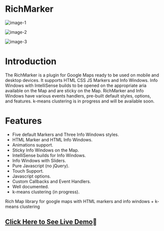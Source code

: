 # RichMarker

![image-1](https://user-images.githubusercontent.com/31973579/153803043-432b47d9-deea-4142-897a-039904e0ff6d.jpg)

![image-2](https://user-images.githubusercontent.com/31973579/153803073-4d1f2730-cbaa-4d24-a72f-567180890087.jpg)

![image-3](https://user-images.githubusercontent.com/31973579/153803080-d0b311bf-23c5-416a-9cd5-461affe8396c.jpg)

# Introduction
The RichMarker is a plugin for Google Maps ready to be used on mobile and desktop devices. It supports HTML CSS JS Markers and Info Windows. Info Windows with IntelliSense builds to be opened on the appropriate aria available on the Map and are sticky on the Map. RichMarker and Info Windows have various events handlers, pre-built default styles, options, and features. k-means clustering is in progress and will be available soon. 

# Features
- Five default Markers and Three Info Windows styles.
- HTML Marker and HTML Info Windows.
- Animations support.
- Sticky Info Windows on the Map.
- IntelliSense builds for Info Windows.
- Info Windows with Sliders.
- Pure Javascript (no jQuery).
- Touch Support.
- Javascript options.
- Custom Callbacks and Event Handlers.
- Well documented.
- k-means clustering (in progress).

Rich Map library for google maps with HTML markers and info windows + k-means clustering



## [Click Here to See Live Demo](https://sllujaan.github.io/RichMarker/)🚀
